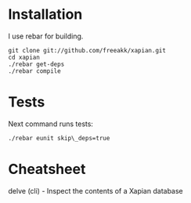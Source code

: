 

Installation
============

I use rebar for building.

```
git clone git://github.com/freeakk/xapian.git
cd xapian
./rebar get-deps
./rebar compile
```


Tests
=====

Next command runs tests:

```
./rebar eunit skip\_deps=true
```


Cheatsheet
==========

delve (cli) - Inspect the contents of a Xapian database

